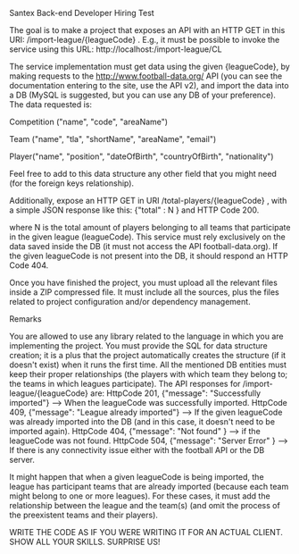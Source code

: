Santex Back-end Developer Hiring Test
 

The goal is to make a project that exposes an API with an HTTP GET in this URI: /import-league/{leagueCode} . E.g., it must be possible to invoke the service using this URL:
http://localhost:<port>/import-league/CL

 

The service implementation must get data using the given {leagueCode}, by making requests to the http://www.football-data.org/ API (you can see the documentation entering to the site, use the API v2),  and import the data into a DB (MySQL is suggested, but you can use any DB of your preference). The data requested is:

Competition ("name", "code", "areaName")

Team ("name", "tla", "shortName", "areaName", "email")

Player("name", "position", "dateOfBirth", "countryOfBirth", "nationality")

 

Feel free to add to this data structure any other field that you might need (for the foreign keys relationship).

 

Additionally, expose an HTTP GET in URI /total-players/{leagueCode}  , with a simple JSON response like this:
{"total" : N } and HTTP Code 200.

where N is the total amount of players belonging to all teams that participate in the given league (leagueCode). This service must rely exclusively on the data saved inside the DB (it must not access the API football-data.org). If the given leagueCode is not present into the DB, it should respond an HTTP Code 404.

 

Once you have finished the project, you must upload all the relevant files inside a ZIP compressed file. It must include all the sources, plus the files related to project configuration and/or dependency management. 

 

Remarks
 

You are allowed to use any library related to the language in which you are implementing the project.
You must provide the SQL for data structure creation; it is a plus that the project automatically creates the structure (if it doesn't exist) when it runs the first time.
All the mentioned DB entities must keep their proper relationships (the players with which team they belong to; the teams in which leagues participate).
The API responses for /import-league/{leagueCode} are:
 HttpCode 201, {"message": "Successfully imported"} --> When the leagueCode was successfully imported.
 HttpCode 409, {"message": "League already imported"} --> If the given leagueCode was already imported into the DB (and in this case, it doesn't need to be imported again).
 HttpCode 404, {"message": "Not found" } --> if the leagueCode was not found.
 HttpCode 504, {"message": "Server Error" } --> If there is any connectivity issue either with the football API or the DB server.
 

It might happen that when a given leagueCode is being imported, the league has participant teams that are already imported (because each team might belong to one or more leagues). For these cases, it must add the relationship between the league and the team(s) (and omit the process of the preexistent teams and their players).
 

WRITE THE CODE AS IF YOU WERE WRITING IT FOR AN ACTUAL CLIENT. SHOW ALL YOUR SKILLS. SURPRISE US!
